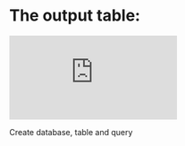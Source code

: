 # The output table:
![image](https://github.com/namhuynhstor/enterprise_SQLproject/files/11310013/enterpriseSQLproject.pdf)


Create database, table and query 
